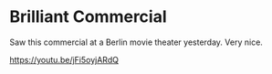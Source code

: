 # Brilliant Commercial

Saw this commercial at a Berlin movie theater yesterday. Very nice.

https://youtu.be/jFi5oyjARdQ












